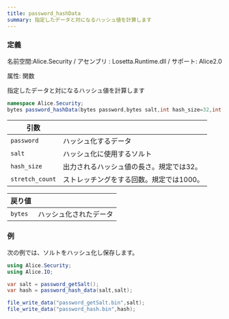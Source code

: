 ```yaml
---
title: password_hashData
summary: 指定したデータと対になるハッシュ値を計算します
---
```

### 定義
名前空間:Alice.Security / アセンブリ : Losetta.Runtime.dll / サポート: Alice2.0

属性: 関数

指定したデータと対になるハッシュ値を計算します

```cs title="AliceScript"
namespace Alice.Security;
bytes password_hashData(bytes password,bytes salt,int hash_size=32,int stretch_count=1000);
```

|引数| |
|-|-|
|`password`| ハッシュ化するデータ|
|`salt`| ハッシュ化に使用するソルト|
|`hash_size`|出力されるハッシュ値の長さ。規定では32。|
|`stretch_count`|ストレッチングをする回数。規定では1000。|

|戻り値| |
|-|-|
|`bytes`|ハッシュ化されたデータ|

### 例
次の例では、ソルトをハッシュ化し保存します。

```cs title="AliceScript"
using Alice.Security;
using Alice.IO;

var salt = password_getSalt();
var hash = password_hash_data(salt,salt);

file_write_data("password_getSalt.bin",salt);
file_write_data("password_hash.bin",hash);
```
